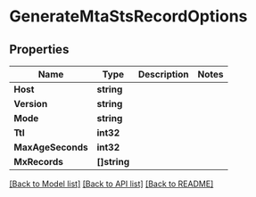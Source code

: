# GenerateMtaStsRecordOptions

## Properties

Name | Type | Description | Notes
------------ | ------------- | ------------- | -------------
**Host** | **string** |  | 
**Version** | **string** |  | 
**Mode** | **string** |  | 
**Ttl** | **int32** |  | 
**MaxAgeSeconds** | **int32** |  | 
**MxRecords** | **[]string** |  | 

[[Back to Model list]](../README#documentation-for-models) [[Back to API list]](../README#documentation-for-api-endpoints) [[Back to README]](../README)


